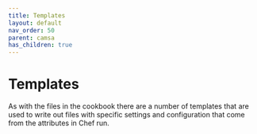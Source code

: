 ```yaml
---
title: Templates
layout: default
nav_order: 50
parent: camsa
has_children: true
---
```


# Templates

As with the files in the cookbook there are a number of templates that are used to write out files with specific settings and configuration that come from the attributes in Chef run.

